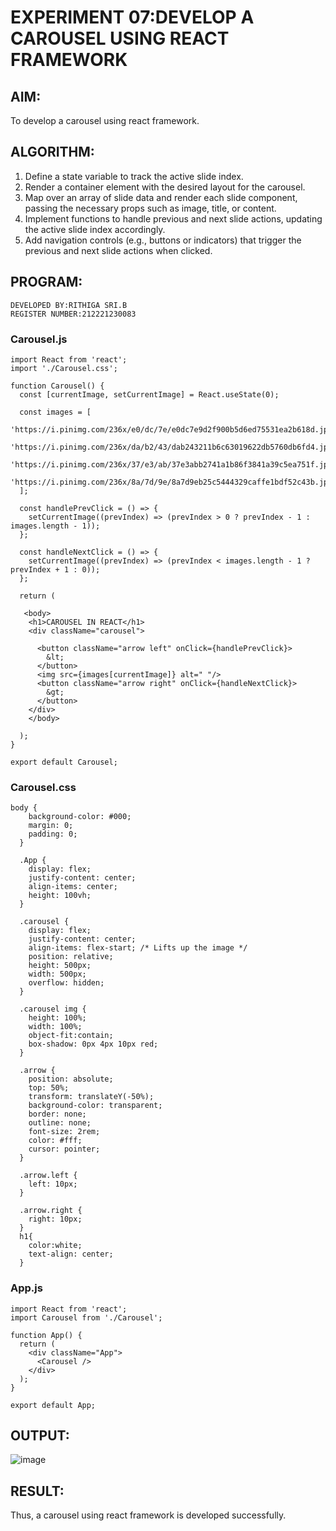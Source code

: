 # EXPERIMENT 07:DEVELOP A CAROUSEL USING REACT FRAMEWORK

## AIM:
To develop a carousel using react framework.
## ALGORITHM:
1. Define a state variable to track the active slide index.
2. Render a container element with the desired layout for the carousel.
3. Map over an array of slide data and render each slide component, passing the necessary props such as image, title, or content.
4. Implement functions to handle previous and next slide actions, updating the active slide index accordingly.
5. Add navigation controls (e.g., buttons or indicators) that trigger the previous and next slide actions when clicked.
## PROGRAM:
```
DEVELOPED BY:RITHIGA SRI.B
REGISTER NUMBER:212221230083
```
### Carousel.js
```
import React from 'react';
import './Carousel.css';

function Carousel() {
  const [currentImage, setCurrentImage] = React.useState(0);

  const images = [
    'https://i.pinimg.com/236x/e0/dc/7e/e0dc7e9d2f900b5d6ed75531ea2b618d.jpg',
    'https://i.pinimg.com/236x/da/b2/43/dab243211b6c63019622db5760db6fd4.jpg',
    'https://i.pinimg.com/236x/37/e3/ab/37e3abb2741a1b86f3841a39c5ea751f.jpg',
    'https://i.pinimg.com/236x/8a/7d/9e/8a7d9eb25c5444329caffe1bdf52c43b.jpg',
  ];

  const handlePrevClick = () => {
    setCurrentImage((prevIndex) => (prevIndex > 0 ? prevIndex - 1 : images.length - 1));
  };

  const handleNextClick = () => {
    setCurrentImage((prevIndex) => (prevIndex < images.length - 1 ? prevIndex + 1 : 0));
  };

  return (

   <body>
    <h1>CAROUSEL IN REACT</h1>
    <div className="carousel">
        
      <button className="arrow left" onClick={handlePrevClick}>
        &lt;
      </button>
      <img src={images[currentImage]} alt=" "/>
      <button className="arrow right" onClick={handleNextClick}>
        &gt;
      </button>
    </div>
    </body>
   
  );
}

export default Carousel;
```
### Carousel.css
```
body {
    background-color: #000;
    margin: 0;
    padding: 0;
  }
  
  .App {
    display: flex;
    justify-content: center;
    align-items: center;
    height: 100vh;
  }
  
  .carousel {
    display: flex;
    justify-content: center;
    align-items: flex-start; /* Lifts up the image */
    position: relative;
    height: 500px;
    width: 500px;
    overflow: hidden;
  }
  
  .carousel img {
    height: 100%;
    width: 100%;
    object-fit:contain;
    box-shadow: 0px 4px 10px red;
  }
  
  .arrow {
    position: absolute;
    top: 50%;
    transform: translateY(-50%);
    background-color: transparent;
    border: none;
    outline: none;
    font-size: 2rem;
    color: #fff;
    cursor: pointer;
  }
  
  .arrow.left {
    left: 10px;
  }
  
  .arrow.right {
    right: 10px;
  }
  h1{
    color:white;
    text-align: center;
  }
```
### App.js
```
import React from 'react';
import Carousel from './Carousel';

function App() {
  return (
    <div className="App">
      <Carousel />
    </div>
  );
}

export default App;
```
## OUTPUT:
![image](https://github.com/Rithigasri/React-Carousel/assets/93427256/3f8ec185-300e-4149-a525-7c1f2c5b05c6)

## RESULT:
Thus, a carousel using react framework is developed successfully.
